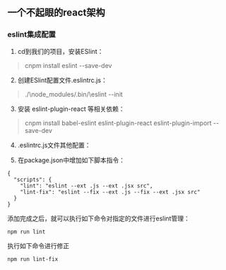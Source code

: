 <!--
 * @Author: kanglang
 * @Date: 2020-07-12 10:20:29
 * @LastEditors: kanglang
 * @LastEditTime: 2020-10-13 09:05:49
 * @Description: 必读
-->

## 一个不起眼的react架构

### eslint集成配置

1. cd到我们的项目，安装ESlint：
> cnpm install eslint --save-dev

2. 创建ESlint配置文件.eslintrc.js：
> ./\node_modules\/.bin/\eslint --init

3. 安装 eslint-plugin-react 等相关依赖：
 > cnpm install babel-eslint eslint-plugin-react eslint-plugin-import  --save-dev

4. .eslintrc.js文件其他配置：

5. 在package.json中增加如下脚本指令：
```
{
  "scripts": {
    "lint": "eslint --ext .js --ext .jsx src",
    "lint-fix": "eslint --fix --ext .js --fix --ext .jsx src"
  }
}
```
添加完成之后，就可以执行如下命令对指定的文件进行eslint管理：
```
npm run lint
```
执行如下命令进行修正
```
npm run lint-fix
```